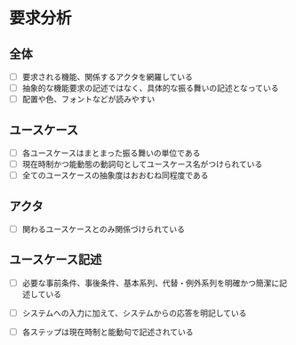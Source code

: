 # 要求分析

## 全体
- [ ] 要求される機能、関係するアクタを網羅している
- [ ] 抽象的な機能要求の記述ではなく、具体的な振る舞いの記述となっている
- [ ] 配置や色、フォントなどが読みやすい
## ユースケース
- [ ] 各ユースケースはまとまった振る舞いの単位である
- [ ] 現在時制かつ能動態の動詞句としてユースケース名がつけられている
- [ ] 全てのユースケースの抽象度はおおむね同程度である
## アクタ
- [ ] 関わるユースケースとのみ関係づけられている
## ユースケース記述
- [ ] 必要な事前条件、事後条件、基本系列、代替・例外系列を明確かつ簡潔に記述している
- [ ] システムへの入力に加えて、システムからの応答を明記している
- [ ] 各ステップは現在時制と能動句で記述されている

